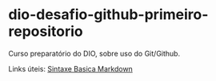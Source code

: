 # dio-desafio-github-primeiro-repositorio
Curso preparatório do DIO, sobre uso do Git/Github.

Links úteis:
[Sintaxe Basica Markdown](https://www.markdownguide.org/basic-syntax/)
